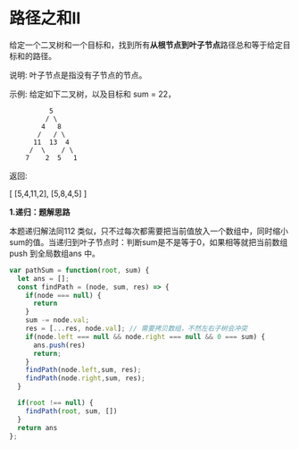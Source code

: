 # 路径之和II

给定一个二叉树和一个目标和，找到所有**从根节点到叶子节点**路径总和等于给定目标和的路径。

说明: 叶子节点是指没有子节点的节点。

示例:
给定如下二叉树，以及目标和 sum = 22，

              5
             / \
            4   8
           /   / \
          11  13  4
         /  \    / \
        7    2  5   1
返回:

[
   [5,4,11,2],
   [5,8,4,5]
]

**1.递归：题解思路**

本题递归解法同112 类似，只不过每次都需要把当前值放入一个数组中，同时缩小sum的值。当递归到叶子节点时：判断sum是不是等于0，如果相等就把当前数组push 到全局数组ans 中。

```js
var pathSum = function(root, sum) {
  let ans = [];
  const findPath = (node, sum, res) => {
    if(node === null) {
      return
    }
    sum -= node.val;
    res = [...res, node.val]; // 需要拷贝数组，不然左右子树会冲突
    if(node.left === null && node.right === null && 0 === sum) {
      ans.push(res)
      return;
    }
    findPath(node.left,sum, res);
    findPath(node.right,sum, res);
  }

  if(root !== null) {
    findPath(root, sum, [])
  }
  return ans
};
```







